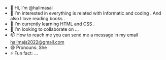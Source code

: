 - 👋 Hi, I’m @halimasal
- 👀 I’m interested in everything is related with Informatic and coding . And also I love reading books .
- 🌱 I’m currently learning HTML and CSS .
- 💞️ I’m looking to collaborate on ...
- 📫 How to reach me you can send me a message in my email halimajs2022@gmail.com
- 😄 Pronouns: She
- ⚡ Fun fact: ...

<!---
halimasal/halimasal is a ✨ special ✨ repository because its `README.md` (this file) appears on your GitHub profile.
You can click the Preview link to take a look at your changes.
--->
